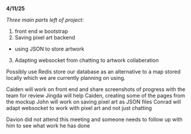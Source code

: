 **4/11/25**

*Three main parts left of project:*
1) front end w bootstrap
2) Saving pixel art backend
 - using JSON to store artwork
3) Adapting websocket from chatting to artwork collaberation

Possibly use Redis store our database as an alternative to a map stored locally which we are currently planning on using. 

Caiden will work on front end and share screenshots of progress with the team for review
Jingda will help Caiden, creating some of the pages from the mockup
John will work on saving pixel art as JSON files 
Conrad will adapt websocket to work with pixel art and not just chatting

Davion did not attend this meeting and someone needs to follow up with him to see what work he has done
